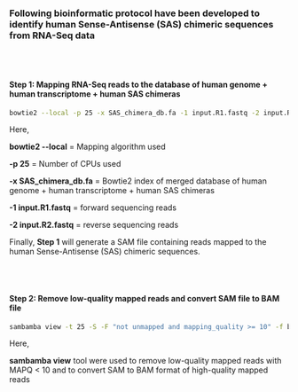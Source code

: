 ### Following bioinformatic protocol have been developed to identify human Sense-Antisense (SAS) chimeric sequences from RNA-Seq data

<br></br>

#### Step 1: Mapping RNA-Seq reads to the database of human genome + human transcriptome + human SAS chimeras

```bash
bowtie2 --local -p 25 -x SAS_chimera_db.fa -1 input.R1.fastq -2 input.R1.fastq | grep -v -e "chr" -e "HLA" -e "ENST" > input.chimera.sam
```

Here,

**bowtie2 --local** = Mapping algorithm used

**-p 25** = Number of CPUs used

**-x SAS_chimera_db.fa** = Bowtie2 index of merged database of human genome + human transcriptome + human SAS chimeras

**-1 input.R1.fastq** = forward sequencing reads

**-2 input.R2.fastq** = reverse sequencing reads


Finally, **Step 1** will generate a SAM file containing reads mapped to the human Sense-Antisense (SAS) chimeric sequences.

<br></br>

#### Step 2: Remove low-quality mapped reads and convert SAM file to BAM file

```bash
sambamba view -t 25 -S -F "not unmapped and mapping_quality >= 10" -f bam -o input.chimera.bam input.chimera.sam
```

Here,

**sambamba view** tool were used to remove low-quality mapped reads with MAPQ < 10 and to convert SAM to BAM format of high-quality mapped reads



